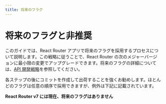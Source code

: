 ```yaml
---
title: 将来のフラグ
---
```


# 将来のフラグと非推奨

このガイドでは、React Router アプリで将来のフラグを採用するプロセスについて説明します。この戦略に従うことで、React Router の次のメジャーバージョンに最小限の変更でアップグレードできます。将来のフラグの詳細については、[API 開発戦略](../community/api-development-strategy)を参照してください。

各ステップの後にコミットを作成して出荷することを強くお勧めします。ほとんどのフラグは任意の順序で採用できますが、例外は下記に記載されています。

<docs-warning>**React Router v7 には現在、将来のフラグはありません**</docs-warning>